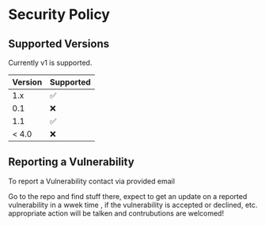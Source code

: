 # Security Policy

## Supported Versions

Currently v1 is supported.

| Version | Supported          |
| ------- | ------------------ |
| 1.x   | :white_check_mark: |
| 0.1   | :x:                |
| 1.1   | :white_check_mark: |
| < 4.0   | :x:                |

## Reporting a Vulnerability

To report a Vulnerability contact via provided email

Go to the repo and find stuff there, expect to get an update on a
reported vulnerability in a wwek time , if the vulnerability is accepted or
declined, etc. appropriate action will be talken and contrubutions are welcomed!
